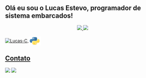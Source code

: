 ## Olá eu sou o Lucas Estevo, programador de sistema embarcados! 
<div align="center">
  <a href="https://github.com/LucasEstevo">
  <img height="180em" src="https://github-readme-stats.vercel.app/api?username=lucasestevo&show_icons=true&theme=tokyonight&include_all_commits=true&count_private=true"/>
    <img height="130em" src="https://github-readme-stats.vercel.app/api/top-langs/?username=lucasestevo&layout=compact&langs_count=7&theme=tokyonight"/>
    
</div>
<div style="display: inline_block"><br>
  <img align="center" alt="Lucas-C" height="30" width="40" src="https://cdn.jsdelivr.net/gh/devicons/devicon/icons/c/c-original.svg"> 
  <img align="center" alt="Lucas-Python" height="30" width="40" src="https://raw.githubusercontent.com/devicons/devicon/master/icons/python/python-original.svg">
</div>
  
  ## Contato
<div> 
  <a href = "mailto:email@gmail.com"><img src="https://img.shields.io/badge/-Gmail-%23333?style=for-the-badge&logo=gmail&logoColor=white" target="_blank"></a>
  <a href="https://www.linkedin.com/in/lucas-estevo" target="_blank"><img src="https://img.shields.io/badge/-LinkedIn-%230077B5?style=for-the-badge&logo=linkedin&logoColor=white" target="_blank"></a> 
</div>
